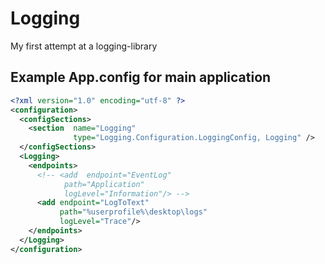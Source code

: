 # Logging
My first attempt at a logging-library

## Example App.config for main application

```xml
<?xml version="1.0" encoding="utf-8" ?>
<configuration>
  <configSections>
    <section  name="Logging"
              type="Logging.Configuration.LoggingConfig, Logging" />
  </configSections>
  <Logging>
    <endpoints>
      <!-- <add  endpoint="EventLog"
            path="Application"
            logLevel="Information"/> -->
      <add endpoint="LogToText"
           path="%userprofile%\desktop\logs"
           logLevel="Trace"/>
    </endpoints>
  </Logging>
</configuration>
```
